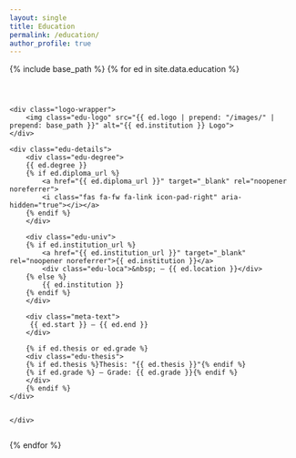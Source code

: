 ```yaml
---
layout: single
title: Education
permalink: /education/
author_profile: true
---
```


<style>.edu-entry{display:flex;justify-content:normal;align-items:flex-start;margin-bottom:1.5em;flex-wrap:wrap}.edu-logo,.exp-logo{width:120px;object-fit:contain}.logo-wrapper{background-color:var(--global-bg-color);display:inline-flex;align-items:center;justify-content:center;margin-top:10px;margin-left:10px;min-width:80px;min-height:50px;padding:8px;border-radius:8px;margin-right:5%;max-width:20%}.edu-details{max-width:75%}.edu-degree{font-weight:700;font-size:1.1em}.edu-univ{margin-top:.2em;font-style:italic;display:flex}.edu-univ div{font-style:normal}.edu-thesis{margin-top:.3em;font-size:.97em}.meta-text{min-width:170px;color:var(--meta-color);font-size:.95em}</style>


<div class="education-list">


{% include base_path %}
{% for ed in site.data.education %}
    <div class="edu-entry">

    <div class="logo-wrapper">
        <img class="edu-logo" src="{{ ed.logo | prepend: "/images/" | prepend: base_path }}" alt="{{ ed.institution }} Logo">
    </div>

    <div class="edu-details">
        <div class="edu-degree">
        {{ ed.degree }}
        {% if ed.diploma_url %}
            <a href="{{ ed.diploma_url }}" target="_blank" rel="noopener noreferrer">
            <i class="fas fa-fw fa-link icon-pad-right" aria-hidden="true"></i></a>
        {% endif %}
        </div>

        <div class="edu-univ">
        {% if ed.institution_url %}
            <a href="{{ ed.institution_url }}" target="_blank" rel="noopener noreferrer">{{ ed.institution }}</a>
            <div class="edu-loca">&nbsp; – {{ ed.location }}</div>
        {% else %}
            {{ ed.institution }}
        {% endif %}
        </div>

        <div class="meta-text">
         {{ ed.start }} – {{ ed.end }}
        </div>

        {% if ed.thesis or ed.grade %}
        <div class="edu-thesis">
        {% if ed.thesis %}Thesis: "{{ ed.thesis }}"{% endif %}
        {% if ed.grade %} – Grade: {{ ed.grade }}{% endif %}
        </div>
        {% endif %}
    </div>


    </div>
{% endfor %}

</div>
